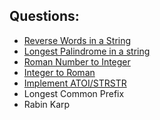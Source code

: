## Questions:
- [Reverse Words in a String](./reverseString.md)
- [Longest Palindrome in a string](./longestPalindrome.md)
- [Roman Number to Integer](./romanToInteger.md)
- [Integer to Roman](./integerToRoman.md)
- [Implement ATOI/STRSTR](./atoi.md)
- Longest Common Prefix
- Rabin Karp
